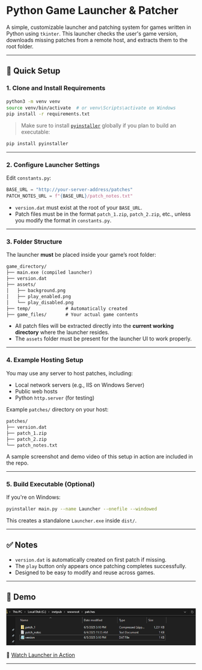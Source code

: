# Python Game Launcher & Patcher

A simple, customizable launcher and patching system for games written in Python using `tkinter`. This launcher checks the user's game version, downloads missing patches from a remote host, and extracts them to the root folder.

---

## 🚀 Quick Setup

### 1. Clone and Install Requirements

```bash
python3 -m venv venv
source venv/bin/activate  # or venv\Scripts\activate on Windows
pip install -r requirements.txt
```

> Make sure to install [`pyinstaller`](https://pyinstaller.org/) globally if you plan to build an executable:
```bash
pip install pyinstaller
```

---

### 2. Configure Launcher Settings

Edit `constants.py`:

```python
BASE_URL = "http://your-server-address/patches"
PATCH_NOTES_URL = f"{BASE_URL}/patch_notes.txt"
```

- `version.dat` must exist at the root of your `BASE_URL`.
- Patch files must be in the format `patch_1.zip`, `patch_2.zip`, etc., unless you modify the format in `constants.py`.

---

### 3. Folder Structure

The launcher **must** be placed inside your game’s root folder:

```
game_directory/
├── main.exe (compiled launcher)
├── version.dat
├── assets/
│   ├── background.png
│   ├── play_enabled.png
│   └── play_disabled.png
├── temp/             # Automatically created
├── game_files/       # Your actual game contents
```

- All patch files will be extracted directly into the **current working directory** where the launcher resides.
- The `assets` folder must be present for the launcher UI to work properly.

---

### 4. Example Hosting Setup

You may use any server to host patches, including:
- Local network servers (e.g., IIS on Windows Server)
- Public web hosts
- Python `http.server` (for testing)

Example `patches/` directory on your host:
```
patches/
├── version.dat
├── patch_1.zip
├── patch_2.zip
└── patch_notes.txt
```

A sample screenshot and demo video of this setup in action are included in the repo.

---

### 5. Build Executable (Optional)

If you're on Windows:

```bash
pyinstaller main.py --name Launcher --onefile --windowed
```

This creates a standalone `Launcher.exe` inside `dist/`.

---

## ✅ Notes

- `version.dat` is automatically created on first patch if missing.
- The `play` button only appears once patching completes successfully.
- Designed to be easy to modify and reuse across games.

---

## 📸 Demo

![Folder Setup Screenshot](demo/folder_structure.png)

🎥 [Watch Launcher in Action](demo/demo_video.mp4)

---
